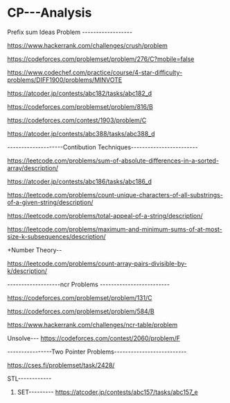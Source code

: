 # CP---Analysis

Prefix sum Ideas Problem ------------------ 

https://www.hackerrank.com/challenges/crush/problem

https://codeforces.com/problemset/problem/276/C?mobile=false

https://www.codechef.com/practice/course/4-star-difficulty-problems/DIFF1900/problems/MINVOTE

https://atcoder.jp/contests/abc182/tasks/abc182_d

https://codeforces.com/problemset/problem/816/B

https://codeforces.com/contest/1903/problem/C

https://atcoder.jp/contests/abc388/tasks/abc388_d


--------------------Contibution Techniques------------------------

https://leetcode.com/problems/sum-of-absolute-differences-in-a-sorted-array/description/

https://atcoder.jp/contests/abc186/tasks/abc186_d

https://leetcode.com/problems/count-unique-characters-of-all-substrings-of-a-given-string/description/

https://leetcode.com/problems/total-appeal-of-a-string/description/

https://leetcode.com/problems/maximum-and-minimum-sums-of-at-most-size-k-subsequences/description/

+Number Theory--

https://leetcode.com/problems/count-array-pairs-divisible-by-k/description/



-------------------ncr Problems -------------------------

https://codeforces.com/problemset/problem/131/C

https://codeforces.com/problemset/problem/584/B

https://www.hackerrank.com/challenges/ncr-table/problem

Unsolve---
https://codeforces.com/contest/2060/problem/F


----------------Two Pointer Problems--------------------------

https://cses.fi/problemset/task/2428/

STL------------
1. SET---------
   https://atcoder.jp/contests/abc157/tasks/abc157_e
   
